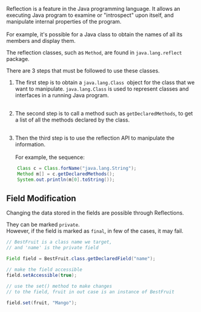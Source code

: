 Reflection is a feature in the Java programming language.
It allows an executing Java program to examine or "introspect" upon itself, and manipulate internal properties of the program.<br><br>
For example, it's possible for a Java class to obtain the names of all its members and display them.

The reflection classes, such as `Method`, are found in `java.lang.reflect` package.

There are 3 steps that must be followed to use these classes.

 1. The first step is to obtain a `java.lang.Class `object for the class that we want to manipulate.
    `java.lang.Class` is used to represent classes and interfaces in a running Java program.<br><br>

 2. The second step is to call a method such as `getDeclaredMethods`, to get a list of all the methods declared by the class.<br><br>

 3. Then the third step is to use the reflection API to manipulate the information.<br><br>
     For example, the sequence:

````java
    Class c = Class.forName("java.lang.String");
    Method m[] = c.getDeclaredMethods();
    System.out.println(m[0].toString());
````

## Field Modification

Changing the data stored in the fields are possible through Reflections.
<br>

They can be marked `private`.
<br>
However, if the field is marked as `final`, in few of the cases, it may fail.

````java
// BestFruit is a class name we target, 
// and 'name' is the private field

Field field = BestFruit.class.getDeclaredField("name");

// make the field accessible
field.setAccessible(true);

// use the set() method to make changes
// to the field, fruit in out case is an instance of BestFruit
        
field.set(fruit, "Mango");
````
